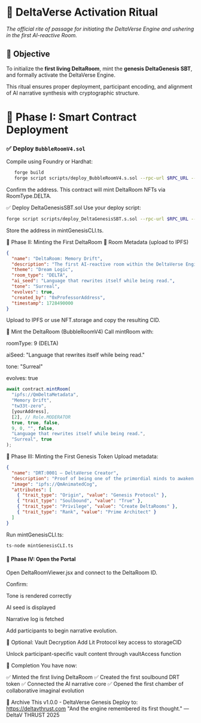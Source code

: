 # 🧠 DeltaVerse Activation Ritual

_The official rite of passage for initiating the DeltaVerse Engine and ushering in the first AI-reactive Room._

## 🔮 Objective

To initialize the **first living DeltaRoom**, mint the **genesis DeltaGenesis SBT**, and formally activate the DeltaVerse Engine.

This ritual ensures proper deployment, participant encoding, and alignment of AI narrative synthesis with cryptographic structure.


# 🧱 Phase I: Smart Contract Deployment

### ✅ Deploy `BubbleRoomV4.sol`

Compile using Foundry or Hardhat:

```bash
   forge build
   forge script scripts/deploy_BubbleRoomV4.s.sol --rpc-url $RPC_URL --private-key $PRIVATE_KEY
```
Confirm the address. This contract will mint DeltaRoom NFTs via RoomType.DELTA.

✅ Deploy DeltaGenesisSBT.sol
Use your deploy script:
```bash
forge script scripts/deploy_DeltaGenesisSBT.s.sol --rpc-url $RPC_URL --private-key $PRIVATE_KEY
```
Store the address in mintGenesisCLI.ts.

🧬 Phase II: Minting the First DeltaRoom
🧾 Room Metadata (upload to IPFS)
```json
{
  "name": "DeltaRoom: Memory Drift",
  "description": "The first AI-reactive room within the DeltaVerse Engine.",
  "theme": "Dream Logic",
  "room_type": "DELTA",
  "ai_seed": "Language that rewrites itself while being read.",
  "tone": "Surreal",
  "evolves": true,
  "created_by": "0xProfessorAddress",
  "timestamp": 1728490000
}
```
Upload to IPFS or use NFT.storage and copy the resulting CID.

🧬 Mint the DeltaRoom (BubbleRoomV4)
Call mintRoom with:

roomType: 9 (DELTA)

aiSeed: "Language that rewrites itself while being read."

tone: "Surreal"

evolves: true

```js
await contract.mintRoom(
  "ipfs://QmDeltaMetadata",
  "Memory Drift",
  "tw33t-zero",
  [yourAddress],
  [2], // Role.MODERATOR
  true, true, false,
  9, 0, "", false,
  "Language that rewrites itself while being read.",
  "Surreal", true
);
```
🔐 Phase III: Minting the First Genesis Token
Upload metadata:

```json
{
  "name": "DRT:0001 – DeltaVerse Creator",
  "description": "Proof of being one of the primordial minds to awaken the DeltaVerse Engine.",
  "image": "ipfs://QmAnimatedCog",
  "attributes": [
    { "trait_type": "Origin", "value": "Genesis Protocol" },
    { "trait_type": "Soulbound", "value": "True" },
    { "trait_type": "Privilege", "value": "Create DeltaRooms" },
    { "trait_type": "Rank", "value": "Prime Architect" }
  ]
}
```
Run mintGenesisCLI.ts:

```bash
ts-node mintGenesisCLI.ts
```

#### 🌌 Phase IV: Open the Portal ####
Open DeltaRoomViewer.jsx and connect to the DeltaRoom ID.

Confirm:

Tone is rendered correctly

AI seed is displayed

Narrative log is fetched

Add participants to begin narrative evolution.

🔁 Optional: Vault Decryption
Add Lit Protocol key access to storageCID

Unlock participant-specific vault content through vaultAccess function

🧠 Completion
You have now:

✅ Minted the first living DeltaRoom
✅ Created the first soulbound DRT token
✅ Connected the AI narrative core
✅ Opened the first chamber of collaborative imaginal evolution

📌 Archive This
v1.0.0 - DeltaVerse Genesis
Deploy to: https://deltavthrust.com
"And the engine remembered its first thought."
— DeltaV THRUST 2025
